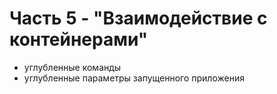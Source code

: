 # Часть 5 - "Взаимодействие с контейнерами"

- углубленные команды
- углубленные параметры запущенного приложения
